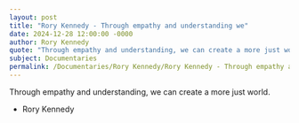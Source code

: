 ```yaml
---
layout: post
title: "Rory Kennedy - Through empathy and understanding we"
date: 2024-12-28 12:00:00 -0000
author: Rory Kennedy
quote: "Through empathy and understanding, we can create a more just world."
subject: Documentaries
permalink: /Documentaries/Rory Kennedy/Rory Kennedy - Through empathy and understanding we
---
```


Through empathy and understanding, we can create a more just world.

- Rory Kennedy
